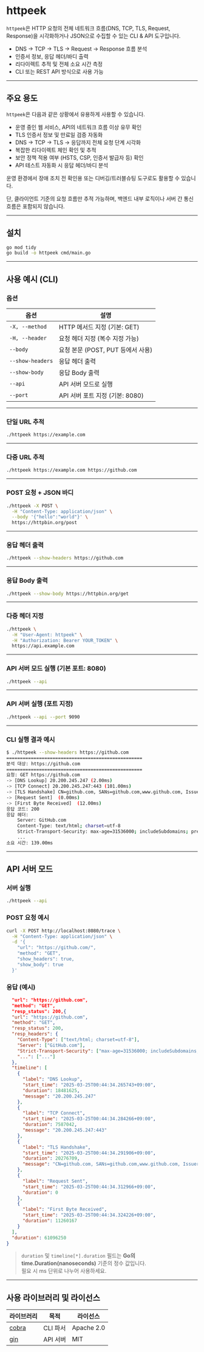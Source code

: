 # httpeek

`httpeek`은 HTTP 요청의 전체 네트워크 흐름(DNS, TCP, TLS, Request, Response)을 시각화하거나 JSON으로 수집할 수 있는 CLI & API 도구입니다.

- DNS → TCP → TLS → Request → Response 흐름 분석
- 인증서 정보, 응답 헤더/바디 출력
- 리다이렉트 추적 및 전체 소요 시간 측정
- CLI 또는 REST API 방식으로 사용 가능

---

## 주요 용도

`httpeek`은 다음과 같은 상황에서 유용하게 사용할 수 있습니다.

- 운영 중인 웹 서비스, API의 네트워크 흐름 이상 유무 확인
- TLS 인증서 정보 및 만료일 검증 자동화
- DNS → TCP → TLS → 응답까지 전체 요청 단계 시각화
- 복잡한 리다이렉트 체인 확인 및 추적
- 보안 정책 적용 여부 (HSTS, CSP, 인증서 발급자 등) 확인
- API 테스트 자동화 시 응답 헤더/바디 분석

운영 환경에서 장애 조치 전 확인용 또는 디버깅/트러블슈팅 도구로도 활용할 수 있습니다.

단, 클라이언트 기준의 요청 흐름만 추적 가능하며, 백엔드 내부 로직이나 서버 간 통신 흐름은 포함되지 않습니다.

---

## 설치

```bash
go mod tidy
go build -o httpeek cmd/main.go
```

---

## 사용 예시 (CLI)

### 옵션

| 옵션                   | 설명                                          |
|------------------------|-----------------------------------------------|
| `-X, --method`         | HTTP 메서드 지정 (기본: GET)                   |
| `-H, --header`         | 요청 헤더 지정 (복수 지정 가능)                |
| `--body`               | 요청 본문 (POST, PUT 등에서 사용)              |
| `--show-headers`       | 응답 헤더 출력                                 |
| `--show-body`          | 응답 Body 출력                                 |
| `--api`                | API 서버 모드로 실행                           |
| `--port`               | API 서버 포트 지정 (기본: 8080)                |

---

### 단일 URL 추적
```bash
./httpeek https://example.com
```

---

### 다중 URL 추적
```bash
./httpeek https://example.com https://github.com
```

---

### POST 요청 + JSON 바디
```bash
./httpeek -X POST \
  -H "Content-Type: application/json" \
  --body '{"hello":"world"}' \
  https://httpbin.org/post
```

---

### 응답 헤더 출력
```bash
./httpeek --show-headers https://github.com
```

---

### 응답 Body 출력
```bash
./httpeek --show-body https://httpbin.org/get
```

---

### 다중 헤더 지정
```bash
./httpeek \
  -H "User-Agent: httpeek" \
  -H "Authorization: Bearer YOUR_TOKEN" \
  https://api.example.com
```

---

### API 서버 모드 실행 (기본 포트: 8080)
```bash
./httpeek --api
```

---

### API 서버 실행 (포트 지정)
```bash
./httpeek --api --port 9090
```

---

### CLI 실행 결과 예시
```bash
$ ./httpeek --show-headers https://github.com
==================================================
분석 대상: https://github.com
==================================================
요청: GET https://github.com
-> [DNS Lookup] 20.200.245.247 (2.00ms)
-> [TCP Connect] 20.200.245.247:443 (101.00ms)
-> [TLS Handshake] CN=github.com, SANs=github.com,www.github.com, Issuer=Sectigo ECC Domain Validation Secure Server CA, Valid=2025-02-05T00:00:00Z~2026-02-05T23:59:59Z, Signature=ECDSA-SHA256, PublicKey=ECDSA (19.00ms)
-> [Request Sent]  (0.00ms)
-> [First Byte Received]  (12.00ms)
응답 코드: 200
응답 헤더:
    Server: GitHub.com
    Content-Type: text/html; charset=utf-8
    Strict-Transport-Security: max-age=31536000; includeSubdomains; preload
    ...
소요 시간: 139.00ms
```

---

## API 서버 모드

### 서버 실행
```bash
./httpeek --api
```

### POST 요청 예시
```bash
curl -X POST http://localhost:8080/trace \
  -H "Content-Type: application/json" \
  -d '{
    "url": "https://github.com/",
    "method": "GET",
    "show_headers": true,
    "show_body": true
  }'
```

### 응답 (예시)

```json
  "url": "https://github.com",
  "method": "GET",
  "resp_status": 200,{
  "url": "https://github.com",
  "method": "GET",
  "resp_status": 200,
  "resp_headers": {
    "Content-Type": ["text/html; charset=utf-8"],
    "Server": ["GitHub.com"],
    "Strict-Transport-Security": ["max-age=31536000; includeSubdomains; preload"],
    "...": ["..."]
  },
  "timeline": [
    {
      "label": "DNS Lookup",
      "start_time": "2025-03-25T00:44:34.265743+09:00",
      "duration": 18481625,
      "message": "20.200.245.247"
    },
    {
      "label": "TCP Connect",
      "start_time": "2025-03-25T00:44:34.284266+09:00",
      "duration": 7587042,
      "message": "20.200.245.247:443"
    },
    {
      "label": "TLS Handshake",
      "start_time": "2025-03-25T00:44:34.291906+09:00",
      "duration": 20276709,
      "message": "CN=github.com, SANs=github.com,www.github.com, Issuer=Sectigo ECC Domain Validation Secure Server CA, Valid=2025-02-05T00:00:00Z~2026-02-05T23:59:59Z, Signature=ECDSA-SHA256, PublicKey=ECDSA"
    },
    {
      "label": "Request Sent",
      "start_time": "2025-03-25T00:44:34.312966+09:00",
      "duration": 0
    },
    {
      "label": "First Byte Received",
      "start_time": "2025-03-25T00:44:34.324226+09:00",
      "duration": 11260167
    }
  ],
  "duration": 61096250
}
```
> `duration` 및 `timeline[*].duration` 필드는 **Go의 time.Duration(nanoseconds)** 기준의 정수 값입니다.  
> 필요 시 ms 단위로 나누어 사용하세요.
---

## 사용 라이브러리 및 라이선스

| 라이브러리              | 목적                     | 라이선스     |
|--------------------------|--------------------------|--------------|
| [cobra](https://github.com/spf13/cobra)          | CLI 파서                | Apache 2.0   |
| [gin](https://github.com/gin-gonic/gin)          | API 서버                | MIT          |
